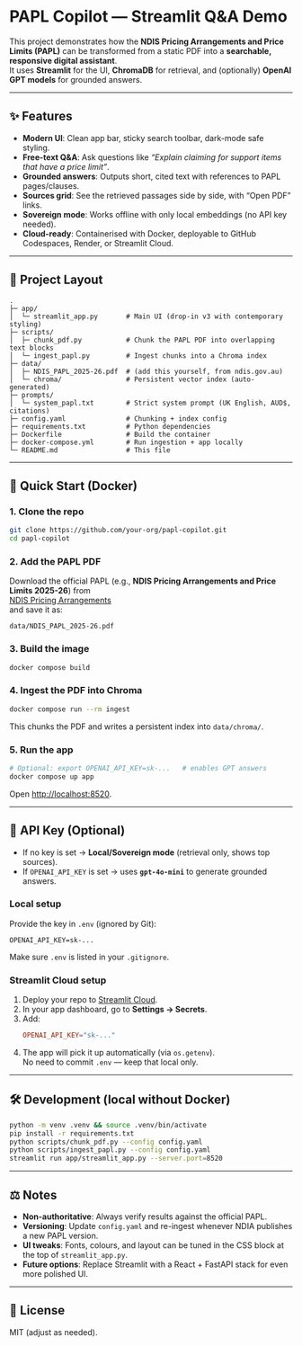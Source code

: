 # PAPL Copilot — Streamlit Q&A Demo

This project demonstrates how the **NDIS Pricing Arrangements and Price Limits (PAPL)** can be transformed from a static PDF into a **searchable, responsive digital assistant**.  
It uses **Streamlit** for the UI, **ChromaDB** for retrieval, and (optionally) **OpenAI GPT models** for grounded answers.

---

## ✨ Features

- **Modern UI**: Clean app bar, sticky search toolbar, dark-mode safe styling.
- **Free-text Q&A**: Ask questions like *“Explain claiming for support items that have a price limit”*.
- **Grounded answers**: Outputs short, cited text with references to PAPL pages/clauses.
- **Sources grid**: See the retrieved passages side by side, with “Open PDF” links.
- **Sovereign mode**: Works offline with only local embeddings (no API key needed).
- **Cloud-ready**: Containerised with Docker, deployable to GitHub Codespaces, Render, or Streamlit Cloud.

---

## 📂 Project Layout

```
.
├─ app/
│  └─ streamlit_app.py       # Main UI (drop-in v3 with contemporary styling)
├─ scripts/
│  ├─ chunk_pdf.py           # Chunk the PAPL PDF into overlapping text blocks
│  └─ ingest_papl.py         # Ingest chunks into a Chroma index
├─ data/
│  ├─ NDIS_PAPL_2025-26.pdf  # (add this yourself, from ndis.gov.au)
│  └─ chroma/                # Persistent vector index (auto-generated)
├─ prompts/
│  └─ system_papl.txt        # Strict system prompt (UK English, AUD$, citations)
├─ config.yaml               # Chunking + index config
├─ requirements.txt          # Python dependencies
├─ Dockerfile                # Build the container
├─ docker-compose.yml        # Run ingestion + app locally
└─ README.md                 # This file
```

---

## 🚀 Quick Start (Docker)

### 1. Clone the repo
```bash
git clone https://github.com/your-org/papl-copilot.git
cd papl-copilot
```

### 2. Add the PAPL PDF
Download the official PAPL (e.g., **NDIS Pricing Arrangements and Price Limits 2025-26**) from  
[NDIS Pricing Arrangements](https://www.ndis.gov.au/providers/pricing-arrangements)  
and save it as:

```
data/NDIS_PAPL_2025-26.pdf
```

### 3. Build the image
```bash
docker compose build
```

### 4. Ingest the PDF into Chroma
```bash
docker compose run --rm ingest
```
This chunks the PDF and writes a persistent index into `data/chroma/`.

### 5. Run the app
```bash
# Optional: export OPENAI_API_KEY=sk-...   # enables GPT answers
docker compose up app
```

Open [http://localhost:8520](http://localhost:8520).

---

## 🔑 API Key (Optional)

- If no key is set → **Local/Sovereign mode** (retrieval only, shows top sources).
- If `OPENAI_API_KEY` is set → uses **`gpt-4o-mini`** to generate grounded answers.

### Local setup
Provide the key in `.env` (ignored by Git):
```
OPENAI_API_KEY=sk-...
```
Make sure `.env` is listed in your `.gitignore`.

### Streamlit Cloud setup
1. Deploy your repo to [Streamlit Cloud](https://streamlit.io/cloud).  
2. In your app dashboard, go to **Settings → Secrets**.  
3. Add:
   ```toml
   OPENAI_API_KEY="sk-..."
   ```
4. The app will pick it up automatically (via `os.getenv`).  
No need to commit `.env` — keep that local only.

---

## 🛠️ Development (local without Docker)

```bash
python -m venv .venv && source .venv/bin/activate
pip install -r requirements.txt
python scripts/chunk_pdf.py --config config.yaml
python scripts/ingest_papl.py --config config.yaml
streamlit run app/streamlit_app.py --server.port=8520
```

---

## ⚖️ Notes

- **Non-authoritative**: Always verify results against the official PAPL.
- **Versioning**: Update `config.yaml` and re-ingest whenever NDIA publishes a new PAPL version.
- **UI tweaks**: Fonts, colours, and layout can be tuned in the CSS block at the top of `streamlit_app.py`.
- **Future options**: Replace Streamlit with a React + FastAPI stack for even more polished UI.

---

## 📜 License

MIT (adjust as needed).
